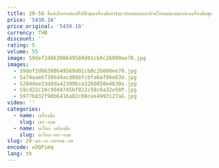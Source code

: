 ```yaml
---
title: 20-58 ชิ้นอิเล็กทรอนิกส์ไฟฟ้าชุดเครื่องมือฮาร์ดแวร์ผสมตกแต่งบ้านโทรคมนาคมกล่องเครื่องมือชุด
price: '5430.16'
price_original: '5430.16'
currency: THB
discount: ''
rating: 5
volume: 55
image: S9def2d06308649569d01cb0c26090ee70.jpg
images:
  - S9def2d06308649569d01cb0c26090ee70.jpg
  - Sa74aae67386d4acd8bbfcbfa6af06e83U.jpg
  - S204dee33ddda42399bca3268058e4630x.jpg
  - S9cd22c10c9844745bf822c58c6a32e58P.jpg
  - S977b832f90b6416a82c00cee4993127aG.jpg
video: ''
categories:
  - name: เครื่องมือ
    slug: เคร-องม
  - name: อะไหล่ เครื่องมือ
    slug: อะไหล-เคร-องม
slug: 20-นอ-เล-กทรอน-กส
encode: oDQPimq
lang: th
---
```

  
